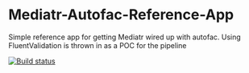 Mediatr-Autofac-Reference-App
=============================

Simple reference app for getting Mediatr wired up with autofac. Using FluentValidation is thrown in as a POC for the pipeline

[![Build status](https://ci.appveyor.com/api/projects/status/cq5oi9l2awjlgb6b?svg=true)](https://ci.appveyor.com/project/enkafan/mediatr-autofac-reference-app)
